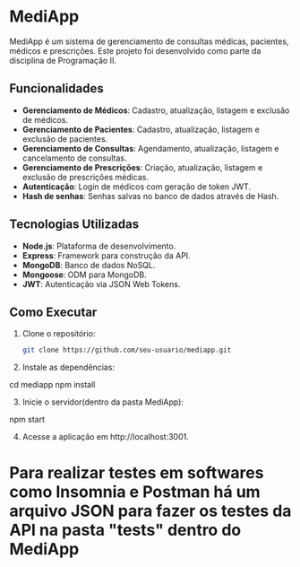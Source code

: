 # MediApp

MediApp é um sistema de gerenciamento de consultas médicas, pacientes, médicos e prescrições. Este projeto foi desenvolvido como parte da disciplina de Programação II.

## Funcionalidades

- **Gerenciamento de Médicos**: Cadastro, atualização, listagem e exclusão de médicos.
- **Gerenciamento de Pacientes**: Cadastro, atualização, listagem e exclusão de pacientes.
- **Gerenciamento de Consultas**: Agendamento, atualização, listagem e cancelamento de consultas.
- **Gerenciamento de Prescrições**: Criação, atualização, listagem e exclusão de prescrições médicas.
- **Autenticação**: Login de médicos com geração de token JWT.
- **Hash de senhas**: Senhas salvas no banco de dados através de Hash.

## Tecnologias Utilizadas

- **Node.js**: Plataforma de desenvolvimento.
- **Express**: Framework para construção da API.
- **MongoDB**: Banco de dados NoSQL.
- **Mongoose**: ODM para MongoDB.
- **JWT**: Autenticação via JSON Web Tokens.
  


## Como Executar

1. Clone o repositório:
   ```sh
   git clone https://github.com/seu-usuario/mediapp.git

2. Instale as dependências:

  cd mediapp
  npm install

3. Inicie o servidor(dentro da pasta MediApp):

  npm start

4. Acesse a aplicação em http://localhost:3001.

# Para realizar testes em softwares como Insomnia e Postman há um arquivo JSON para fazer os testes da API na pasta "tests" dentro do MediApp

